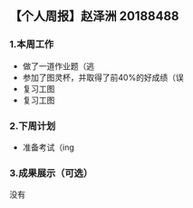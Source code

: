 ## 【个人周报】赵泽洲 20188488
### 1.本周工作
* 做了一道作业题（逃
* 参加了图灵杯，并取得了前40%的好成绩（误
* 复习工图
* 复习工图
### 2.下周计划
* 准备考试（ing
### 3.成果展示（可选）
没有
